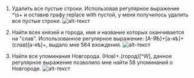 1. Удалить все пустые строки. Использовав регулярное выражение ^\s+ и оставив графу replace with пустой, у меня получилось удалить все пустые строки.
![alt-текст](https://raw.githubusercontent.com/linapilipchuk/result.txt/master/пункт%201.1.png)

2. Найти всех князей и города, имя и название которых оканчивается на "слав". Использованное регулярное выражение: [А-ЯѢ]+[а-яѣ]+(слав)[а-яѣ]+, выдало мне 564 вхождения.
![alt-текст](https://raw.githubusercontent.com/linapilipchuk/result.txt/master/кньзья%202.png)

3. Найти все упоминания Новгорода. (Нов)+.(город)[^W], данное регулярное выражение позволило мне найти 58 упоминаний о Новгороде.
![alt-текст](https://raw.githubusercontent.com/linapilipchuk/result.txt/master/Новгород%201.png)
